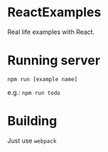# ReactExamples
Real life examples with React.

# Running server
``` npm run [example name] ```

e.g.:
``` npm run todo ```

# Building
Just use ``` webpack ```

